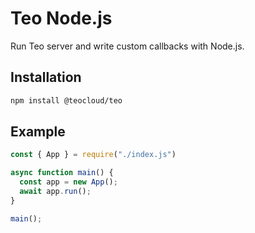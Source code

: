 Teo Node.js
==========

Run Teo server and write custom callbacks with Node.js.

## Installation

```sh
npm install @teocloud/teo
```

## Example

```javascript
const { App } = require("./index.js")

async function main() {
  const app = new App();
  await app.run();
}

main();
```
